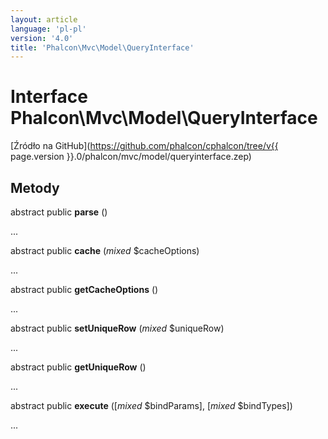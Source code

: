 ```yaml
---
layout: article
language: 'pl-pl'
version: '4.0'
title: 'Phalcon\Mvc\Model\QueryInterface'
---
```

# Interface **Phalcon\Mvc\Model\QueryInterface**

[Źródło na GitHub](https://github.com/phalcon/cphalcon/tree/v{{ page.version }}.0/phalcon/mvc/model/queryinterface.zep)

## Metody

abstract public **parse** ()

...

abstract public **cache** (*mixed* $cacheOptions)

...

abstract public **getCacheOptions** ()

...

abstract public **setUniqueRow** (*mixed* $uniqueRow)

...

abstract public **getUniqueRow** ()

...

abstract public **execute** ([*mixed* $bindParams], [*mixed* $bindTypes])

...